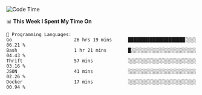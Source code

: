 <!--START_SECTION:waka-->
![Code Time](http://img.shields.io/badge/Code%20Time-393%20hrs%2028%20mins-blue)

📊 **This Week I Spent My Time On** 

```text
💬 Programming Languages: 
Go                       26 hrs 19 mins      █████████████████████░░░░   86.21 % 
Bash                     1 hr 21 mins        █░░░░░░░░░░░░░░░░░░░░░░░░   04.43 % 
Thrift                   57 mins             ░░░░░░░░░░░░░░░░░░░░░░░░░   03.16 % 
JSON                     41 mins             ░░░░░░░░░░░░░░░░░░░░░░░░░   02.26 % 
Docker                   17 mins             ░░░░░░░░░░░░░░░░░░░░░░░░░   00.94 % 

```


<!--END_SECTION:waka-->